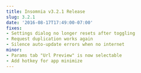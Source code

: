 ```yaml
---
title: Insomnia v3.2.1 Release
slug: 3.2.1
date: '2016-08-17T17:49:00-07:00'
fixes:
- Settings dialog no longer resets after toggling
- Request duplication works again
- Silence auto-update errors when no internet
minor:
- Params tab "Url Preview" is now selectable
- Add hotkey for app minimize
---
```

